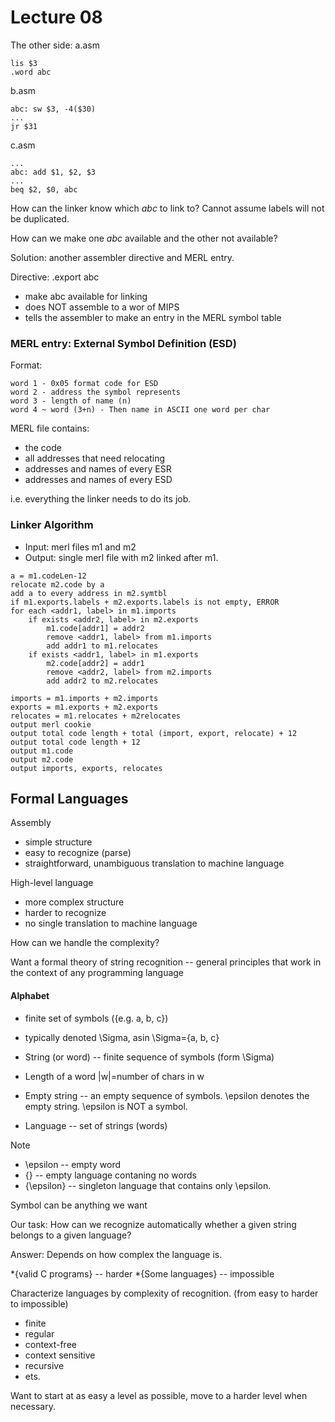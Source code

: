 # Lecture 08

The other side:
a.asm
```assembly
lis $3
.word abc
```
b.asm
```assembly
abc: sw $3, -4($30)
...
jr $31
```
c.asm
```assembly
...
abc: add $1, $2, $3
...
beq $2, $0, abc
```
How can the linker know which *abc* to link to? Cannot assume labels will not be duplicated.

How can we make one *abc* available and the other not available?

Solution: another assembler directive and MERL entry.

Directive: .export abc 
* make abc available for linking
* does NOT assemble to a wor of MIPS
* tells the assembler to make an entry in the MERL symbol table

### MERL entry: External Symbol Definition (ESD)
Format:
```
word 1 - 0x05 format code for ESD
word 2 - address the symbol represents
word 3 - length of name (n)
word 4 ~ word (3+n) - Then name in ASCII one word per char
```

MERL file contains:
* the code
* all addresses that need relocating
* addresses and names of every ESR
* addresses and names of every ESD

i.e. everything the linker needs to do its job.

### Linker Algorithm
* Input: merl files m1 and m2
* Output: single merl file with m2 linked after m1.
```
a = m1.codeLen-12
relocate m2.code by a
add a to every address in m2.symtbl
if m1.exports.labels + m2.exports.labels is not empty, ERROR
for each <addr1, label> in m1.imports
	if exists <addr2, label> in m2.exports
		m1.code[addr1] = addr2
		remove <addr1, label> from m1.imports
		add addr1 to m1.relocates
	if exists <addr1, label> in m1.exports
		m2.code[addr2] = addr1
		remove <addr2, label> from m2.imports
		add addr2 to m2.relocates
```
```
imports = m1.imports + m2.imports
exports = m1.exports + m2.exports
relocates = m1.relocates + m2relocates
output merl cookie
output total code length + total (import, export, relocate) + 12
output total code length + 12
output m1.code
output m2.code
output imports, exports, relocates
```

## Formal Languages

Assembly
* simple structure
* easy to recognize (parse)
* straightforward, unambiguous translation to machine language

High-level language
* more complex structure
* harder to recognize
* no single translation to machine language

How can we handle the complexity?

Want a formal theory of string recognition -- general principles that work in the context of any programming language

#### Alphabet
* finite set of symbols ({e.g. a, b, c})
* typically denoted \Sigma, asin \Sigma={a, b, c}

* String (or word) -- finite sequence of symbols (form \Sigma)
* Length of a word |w|=number of chars in w
* Empty string -- an empty sequence of symbols. \epsilon denotes the empty string. \epsilon is NOT a symbol.
* Language -- set of strings (words)

Note
* \epsilon -- empty word
* {} -- empty language contaning no words
* {\epsilon} -- singleton language that contains only \epsilon.

Symbol can be anything we want

Our task: How can we recognize automatically whether a given string belongs to a given language?

Answer: Depends on how complex the language is.

*{valid C programs} -- harder
*{Some languages} -- impossible

Characterize languages by complexity of recognition. (from easy to harder to impossible)
* finite 
* regular
* context-free
* context sensitive
* recursive
* ets.

Want to start at as easy a level as possible, move to a harder level when necessary.
